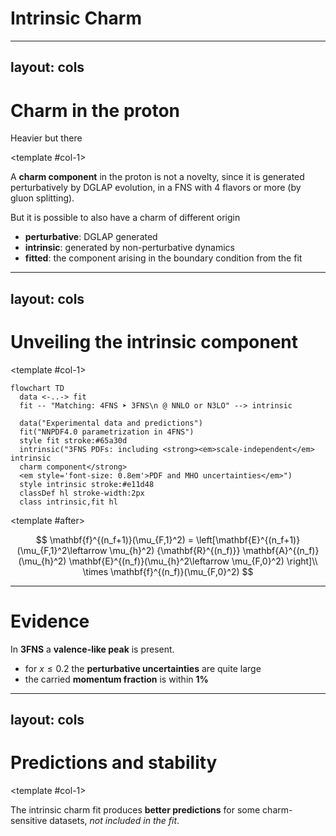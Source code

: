 # Intrinsic Charm

<div m="y-10" flex="~" justify="center">
  <a href="https://www.quantamagazine.org/inside-the-proton-the-most-complicated-thing-imaginable-20221019/" b="!none">
    <bkg-img dark src="protons/quanta.webp" p="6" w="xl" rounded="20"/>
  </a>
</div>

---
layout: cols
---

# Charm in the proton

Heavier but there

<template #col-1>

A **charm component** in the proton is not a novelty, since it is generated
perturbatively by DGLAP evolution, in a FNS with 4 flavors or more (by gluon
splitting).

But it is possible to also have a charm of different origin

- **perturbative**: DGLAP generated
- **intrinsic**: generated by non-perturbative dynamics
- **fitted**: the component arising in the boundary condition from the fit

</template>
<template #col-2>

<div m="6" w="full" flex="~" justify="center">
  <video autoplay loop muted w="4/5" h="2/3" p="2" rounded="4"
    bg="black" shadow="~ dark">
    <source src="/protons/split.mp4" type="video/mp4">
  </video>
</div>

<div m="-12"/>

The <b>NNPDF4.0</b> charm component it is not directly *intrinsic*, since the
fit is done in the 4FNS.

</template>

---
layout: cols
---

# Unveiling the intrinsic component

<div m="y--2"/>

<template #col-1>
<div flex="~" justify="center" items="center">

```mermaid
flowchart TD
  data <-..-> fit
  fit -- "Matching: 4FNS ➤ 3FNS\n @ NNLO or N3LO" --> intrinsic

  data("Experimental data and predictions")
  fit("NNPDF4.0 parametrization in 4FNS")
  style fit stroke:#65a30d
  intrinsic("3FNS PDFs: including <strong><em>scale-independent</em> intrinsic
  charm component</strong>
  <em style='font-size: 0.8em'>PDF and MHO uncertainties</em>")
  style intrinsic stroke:#e11d48
  classDef hl stroke-width:2px
  class intrinsic,fit hl
```

</div>
</template>
<template #col-2>

The **Operator Matrix Element (OME)** $\mathbf{A}^{(n_f)}(\mu_{h}^2)$ is
partially known up to N$^3$LO.

<div m="0" class="flex justify-center">
  <bkg-img src="intrinsic/vfns-details.svg" p="6" w="xs"/>
</div>

**Inverse operator** (the OME can be inverted either *perturbatively* or *numerically*)


<div m="0" class="flex justify-center">
  <bkg-img src="intrinsic/vfns-back-details.svg" p="6" w="xs"/>
</div>

</template>

<template #after>

<div m="y-8"/>

$$
\mathbf{f}^{(n_f+1)}(\mu_{F,1}^2) =
  \left[\mathbf{E}^{(n_f+1)}(\mu_{F,1}^2\leftarrow \mu_{h}^2)
        {\mathbf{R}^{(n_f)}}
        \mathbf{A}^{(n_f)}(\mu_{h}^2)
\mathbf{E}^{(n_f)}(\mu_{h}^2\leftarrow \mu_{F,0}^2) \right]\\
        \times \mathbf{f}^{(n_f)}(\mu_{F,0}^2)
$$

</template>


<style>
  p {
    @apply !text-sm !m-y-2
  }
</style>

---

# Evidence

<div m="y-8" class="flex justify-center">
  <bkg-img src="intrinsic/3fns_Quad_MHOU.svg" p="2" w="sm" 
    hover="scale-150" transition="all 1000"/>
</div>

In <b>3FNS</b> a <b>valence-like peak</b> is present.
- for $x \leq 0.2$ the **perturbative uncertainties** are quite large
- the carried **momentum fraction** is within **1%**

---
layout: cols
---

# Predictions and stability

<template #col-1>

<div m="y-10" class="flex justify-center">
  <bkg-img src="intrinsic/lhcb-zcharm-pheno.svg" p="6" w="xs"/>
</div>

The intrinsic charm fit produces <b>better predictions</b> for some
charm-sensitive datasets, *not included in the fit*.

</template>
<template #col-2>

The <b>evidence is stable</b> under dataset variations, *including*
charm-sensitive datasets.

<div m="y-10" class="flex justify-center">
  <bkg-img src="intrinsic/pull_baseline_EMC_LHCb_Zc.svg" p="6" w="xs"/>
</div>

</template>
